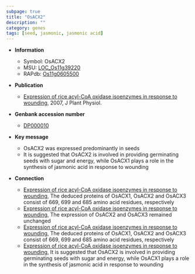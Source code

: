 ```yaml
---
subpage: true
title: "OsACX2"
description: ""
category: genes
tags: [seed, jasmonic, jasmonic acid]
---
```


* **Information**  
    + Symbol: OsACX2  
    + MSU: [LOC_Os11g39220](http://rice.plantbiology.msu.edu/cgi-bin/ORF_infopage.cgi?orf=LOC_Os11g39220)  
    + RAPdb: [Os11g0605500](http://rapdb.dna.affrc.go.jp/viewer/gbrowse_details/irgsp1?name=Os11g0605500)  

* **Publication**  
    + [Expression of rice acyl-CoA oxidase isoenzymes in response to wounding](http://www.ncbi.nlm.nih.gov/pubmed?term=Expression+of+rice+acyl-CoA+oxidase+isoenzymes+in+response+to+wounding%5BTitle%5D), 2007, J Plant Physiol.

* **Genbank accession number**  
    + [DP000010](http://www.ncbi.nlm.nih.gov/nuccore/DP000010)

* **Key message**  
    + OsACX2 was expressed predominantly in seeds
    + It is suggested that OsACX2 is involved in providing germinating seeds with sugar and energy, while OsACX1 plays a role in the synthesis of jasmonic acid in response to wounding

* **Connection**  
    + [Expression of rice acyl-CoA oxidase isoenzymes in response to wounding](http://www.ncbi.nlm.nih.gov/pubmed?term=Expression+of+rice+acyl-CoA+oxidase+isoenzymes+in+response+to+wounding%5BTitle%5D), The deduced proteins of OsACX1, OsACX2 and OsACX3 consist of 669, 699 and 685 amino acid residues, respectively
    + [Expression of rice acyl-CoA oxidase isoenzymes in response to wounding](http://www.ncbi.nlm.nih.gov/pubmed?term=Expression+of+rice+acyl-CoA+oxidase+isoenzymes+in+response+to+wounding%5BTitle%5D), The expression of OsACX2 and OsACX3 remained unchanged
    + [Expression of rice acyl-CoA oxidase isoenzymes in response to wounding](http://www.ncbi.nlm.nih.gov/pubmed?term=Expression+of+rice+acyl-CoA+oxidase+isoenzymes+in+response+to+wounding%5BTitle%5D), The deduced proteins of OsACX1, OsACX2 and OsACX3 consist of 669, 699 and 685 amino acid residues, respectively
    + [Expression of rice acyl-CoA oxidase isoenzymes in response to wounding](http://www.ncbi.nlm.nih.gov/pubmed?term=Expression+of+rice+acyl-CoA+oxidase+isoenzymes+in+response+to+wounding%5BTitle%5D), It is suggested that OsACX2 is involved in providing germinating seeds with sugar and energy, while OsACX1 plays a role in the synthesis of jasmonic acid in response to wounding



